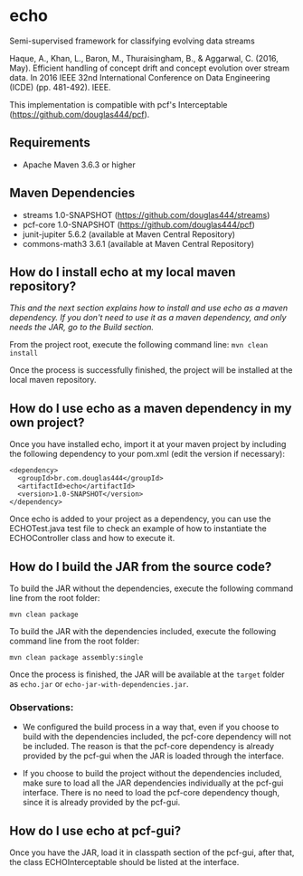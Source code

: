 # echo

Semi-supervised framework for classifying evolving data streams

Haque, A., Khan, L., Baron, M., Thuraisingham, B., & Aggarwal, C. (2016, May). Efficient handling of concept drift and concept evolution over stream data. In 2016 IEEE 32nd International Conference on Data Engineering (ICDE) (pp. 481-492). IEEE.

This implementation is compatible with pcf's Interceptable (https://github.com/douglas444/pcf).

## Requirements

* Apache Maven 3.6.3 or higher

## Maven Dependencies

* streams 1.0-SNAPSHOT (https://github.com/douglas444/streams)
* pcf-core 1.0-SNAPSHOT (https://github.com/douglas444/pcf)
* junit-jupiter 5.6.2 (available at Maven Central Repository)
* commons-math3 3.6.1 (available at Maven Central Repository)

## How do I install echo at my local maven repository?

*This and the next section explains how to install and use echo as a maven dependency. 
If you don't need to use it as a maven dependency, and only needs the JAR, go to the Build section.*

From the project root, execute the following command line: ```mvn clean install```

Once the process is successfully finished, the project will be installed at the local maven repository.

## How do I use echo as a maven dependency in my own project?

Once you have installed echo, import it at your maven project by including the following dependency 
to your pom.xml (edit the version if necessary):

```
<dependency>
  <groupId>br.com.douglas444</groupId>
  <artifactId>echo</artifactId>
  <version>1.0-SNAPSHOT</version>
</dependency>
```

Once echo is added to your project as a dependency, you can use the ECHOTest.java test file to check an 
example of how to instantiate the ECHOController class and how to execute it.

## How do I build the JAR from the source code?

To build the JAR without the dependencies, execute the following command line from the root folder:

```mvn clean package```

To build the JAR with the dependencies included, execute the following command line from the root folder:

```mvn clean package assembly:single```

Once the process is finished, the JAR will be available at the ```target``` folder as 
```echo.jar``` or ```echo-jar-with-dependencies.jar```.

### Observations:

* We configured the build process in a way that, even if you choose to build with the dependencies included, the pcf-core dependency will not be included. 
The reason is that the pcf-core dependency is already provided by the pcf-gui when the JAR is loaded through the interface.

* If you choose to build the project without the dependencies included, make sure to load all the JAR dependencies individually at the pcf-gui interface. 
There is no need to load the pcf-core dependency though, since it is already provided by the pcf-gui.

## How do I use echo at pcf-gui?

Once you have the JAR, load it in classpath section of the pcf-gui, after that, the class ECHOInterceptable should be listed at the interface.
